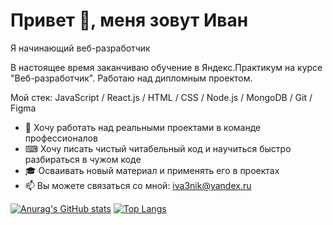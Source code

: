# Привет 👋, меня зовут Иван

Я начинающий веб-разработчик

В настоящее время заканчиваю обучение в Яндекс.Практикум на курсе "Веб-разработчик". 
Работаю над дипломным проектом.

Мой стек: JavaScript / React.js / HTML / CSS / Node.js / MongoDB / Git / Figma

* 🤝 Хочу работать над реальными проектами в команде профессионалов
* ⌨ Хочу писать чистый читабельный код и научиться быстро разбираться в чужом коде
* 🎓 Осваивать новый материал и применять его в проектах 
* 📫 Вы можете связаться со мной: iva3nik@yandex.ru

[![Anurag's GitHub stats](https://github-readme-stats.vercel.app/api?username=iva3nik)](https://github.com/anuraghazra/github-readme-stats)
[![Top Langs](https://github-readme-stats.vercel.app/api/top-langs/?username=iva3nik&layout=compact)](https://github.com/anuraghazra/github-readme-stats)

